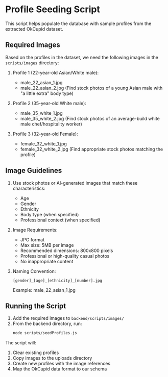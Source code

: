 # Profile Seeding Script

This script helps populate the database with sample profiles from the extracted OkCupid dataset.

## Required Images

Based on the profiles in the dataset, we need the following images in the `scripts/images` directory:

1. Profile 1 (22-year-old Asian/White male):
   - male_22_asian_1.jpg
   - male_22_asian_2.jpg
   (Find stock photos of a young Asian male with "a little extra" body type)

2. Profile 2 (35-year-old White male):
   - male_35_white_1.jpg
   - male_35_white_2.jpg
   (Find stock photos of an average-build white male chef/hospitality worker)

3. Profile 3 (32-year-old Female):
   - female_32_white_1.jpg
   - female_32_white_2.jpg
   (Find appropriate stock photos matching the profile)

## Image Guidelines

1. Use stock photos or AI-generated images that match these characteristics:
   - Age
   - Gender
   - Ethnicity
   - Body type (when specified)
   - Professional context (when specified)

2. Image Requirements:
   - JPG format
   - Max size: 5MB per image
   - Recommended dimensions: 800x800 pixels
   - Professional or high-quality casual photos
   - No inappropriate content

3. Naming Convention:
   ```
   [gender]_[age]_[ethnicity]_[number].jpg
   ```
   Example: male_22_asian_1.jpg

## Running the Script

1. Add the required images to `backend/scripts/images/`
2. From the backend directory, run:
   ```bash
   node scripts/seedProfiles.js
   ```

The script will:
1. Clear existing profiles
2. Copy images to the uploads directory
3. Create new profiles with the image references
4. Map the OkCupid data format to our schema
